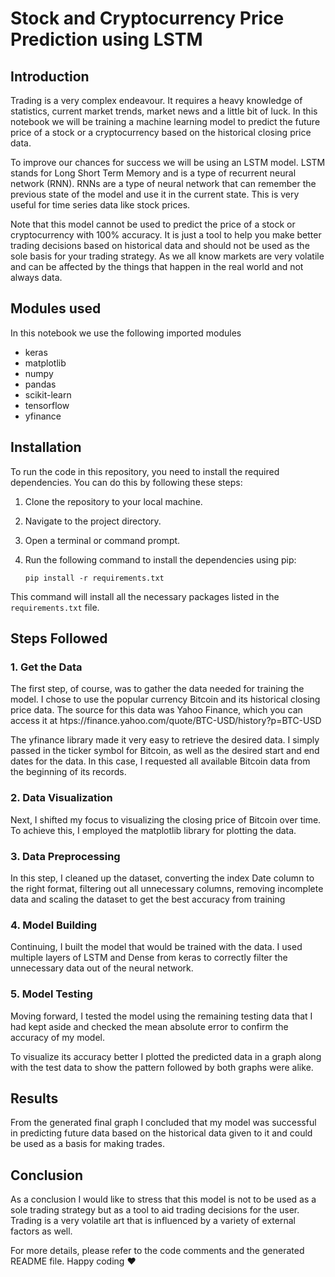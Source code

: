 # Stock and Cryptocurrency Price Prediction using LSTM

## Introduction

Trading is a very complex endeavour. It requires a heavy knowledge of statistics, current market trends, market news and a little bit of luck. In this notebook we will be training a machine learning model to predict the future price of a stock or a cryptocurrency based on the historical closing price data. 

To improve our chances for success we will be using an LSTM model. LSTM stands for Long Short Term Memory and is a type of recurrent neural network (RNN). RNNs are a type of neural network that can remember the previous state of the model and use it in the current state. This is very useful for time series data like stock prices.

Note that this model cannot be used to predict the price of a stock or cryptocurrency with 100% accuracy. It is just a tool to help you make better trading decisions based on historical data and should not be used as the sole basis for your trading strategy. As we all know markets are very volatile and can be affected by the things that happen in the real world and not always data.

## Modules used

In this notebook we use the following imported modules

- keras
- matplotlib
- numpy
- pandas
- scikit-learn
- tensorflow
- yfinance

## Installation

To run the code in this repository, you need to install the required dependencies. You can do this by following these steps:

1. Clone the repository to your local machine.
2. Navigate to the project directory.
3. Open a terminal or command prompt.
4. Run the following command to install the dependencies using pip:

    ```shell
    pip install -r requirements.txt
    ```

This command will install all the necessary packages listed in the `requirements.txt` file.

## Steps Followed

### 1.  Get the Data

The first step, of course, was to gather the data needed for training the model. I chose to use the popular currency Bitcoin and its historical closing price data. The source for this data was Yahoo Finance, which you can access it at htps://finance.yahoo.com/quote/BTC-USD/history?p=BTC-USD

The yfinance library made it very easy to retrieve the desired data. I simply passed in the ticker symbol for Bitcoin, as well as the desired start and end dates for the data. In this case, I requested all available Bitcoin data from the beginning of its records.

### 2. Data Visualization

Next, I shifted my focus to visualizing the closing price of Bitcoin over time. To achieve this, I employed the matplotlib library for plotting the data.

### 3. Data Preprocessing

In this step, I cleaned up the dataset, converting the index Date column to the right format, filtering out all unnecessary columns, removing incomplete data and scaling the dataset to get the best accuracy from training

### 4. Model Building

Continuing, I built the model that would be trained with the data. I used multiple layers of LSTM and Dense from keras to correctly filter the unnecessary data out of the neural network.

### 5. Model Testing

Moving forward, I tested the model using the remaining testing data that I had kept aside and checked the mean absolute error to confirm the accuracy of my model. 

To visualize its accuracy better I plotted the predicted data in a graph along with the test data to show the pattern followed by both graphs were alike. 

## Results

From the generated final graph I concluded that my model was successful in predicting future data based on the historical data given to it and could be used as a basis for making trades.

## Conclusion

As a conclusion I would like to stress that this model is not to be used as a sole trading strategy but as a tool to aid trading decisions for the user. Trading is a very volatile art that is influenced by a variety of external factors as well.

For more details, please refer to the code comments and the generated README file. Happy coding ❤️

